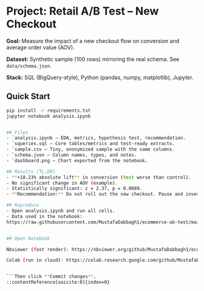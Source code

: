 # Project: Retail A/B Test – New Checkout

**Goal:** Measure the impact of a new checkout flow on conversion and average order value (AOV).

**Dataset:** Synthetic sample (100 rows) mirroring the real schema. See `data/schema.json`.

**Stack:** SQL (BigQuery-style), Python (pandas, numpy, matplotlib), Jupyter.

## Quick Start
```bash
pip install -r requirements.txt
jupyter notebook analysis.ipynb


## Files
- `analysis.ipynb — EDA, metrics, hypothesis test, recommendation.
- `squeries.sql — Core tables/metrics and test-ready extracts.
- `sample.csv — Tiny, anonymized sample with the same columns.
- `schema.json — Column names, types, and notes.
- `dashboard.png — Chart exported from the notebook.

## Results (TL;DR)
- **+18.23% absolute lift** in conversion (test worse than control).
- No significant change in AOV (example).
- Statistically significant: z = 2.37, p = 0.0089.
- **Recommendation:** Do not roll out the new checkout. Pause and investigate drivers of the drop (traffic mix, implementation bugs, device/OS splits, and guardrails like bounce rate & page speed). Re-run with tighter instrumentation.

## Reproduce
- Open analysis.ipynb and run all cells.
- Data used in the notebook:
https://raw.githubusercontent.com/MustafaDabbagh1/ecommerce-ab-test/main/sample.csv


## Open Notebook

Nbviewer (fast render): https://nbviewer.org/github/MustafaDabbagh1/ecommerce-ab-test/blob/main/analysis.ipynb

Colab (run in cloud): https://colab.research.google.com/github/MustafaDabbagh1/ecommerce-ab-test/blob/main/analysis.ipynb


```Then click **Commit changes**.
::contentReference[oaicite:0]{index=0}

